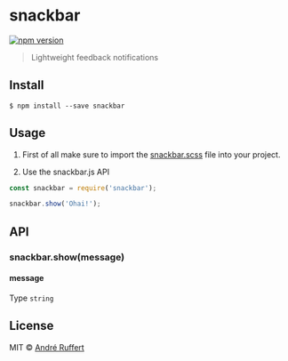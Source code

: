 # snackbar

[![npm version](https://img.shields.io/npm/v/snackbar.svg)](https://www.npmjs.com/package/snackbar)

> Lightweight feedback notifications

## Install

```
$ npm install --save snackbar
```

## Usage

1. First of all make sure to import the [snackbar.scss](https://github.com/andreruffert/snackbar/blob/master/src/snackbar.scss) file into your project.

2. Use the snackbar.js API
```js
const snackbar = require('snackbar');

snackbar.show('Ohai!');
```


## API

### snackbar.show(message)

#### message 

Type `string`

## License

MIT © [André Ruffert](http://andreruffert.com)
